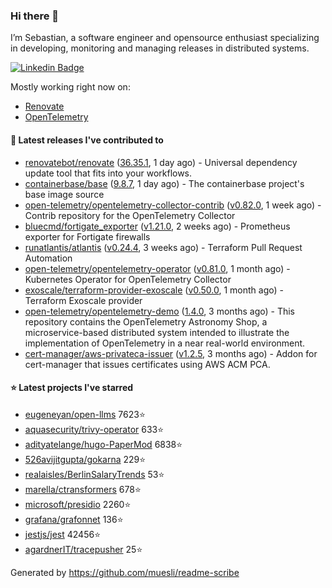 ### Hi there 👋

I’m Sebastian, a software engineer and opensource enthusiast specializing in developing, monitoring and managing releases in distributed systems.

[![Linkedin Badge](https://img.shields.io/badge/-LinkedIn-blue?style=flat&logo=Linkedin&logoColor=white&link=https://www.linkedin.com/in/sebastian-poxhofer/)](https://www.linkedin.com/in/sebastian-poxhofer/)

Mostly working right now on:
- [Renovate](https://github.com/renovatebot/renovate)
- [OpenTelemetry](https://github.com/open-telemetry)



#### 🚀 Latest releases I've contributed to

- [renovatebot/renovate](https://github.com/renovatebot/renovate) ([36.35.1](https://github.com/renovatebot/renovate/releases/tag/36.35.1), 1 day ago) - Universal dependency update tool that fits into your workflows.
- [containerbase/base](https://github.com/containerbase/base) ([9.8.7](https://github.com/containerbase/base/releases/tag/9.8.7), 1 day ago) - The containerbase project&#39;s base image source
- [open-telemetry/opentelemetry-collector-contrib](https://github.com/open-telemetry/opentelemetry-collector-contrib) ([v0.82.0](https://github.com/open-telemetry/opentelemetry-collector-contrib/releases/tag/v0.82.0), 1 week ago) - Contrib repository for the OpenTelemetry Collector
- [bluecmd/fortigate_exporter](https://github.com/bluecmd/fortigate_exporter) ([v1.21.0](https://github.com/bluecmd/fortigate_exporter/releases/tag/v1.21.0), 2 weeks ago) - Prometheus exporter for Fortigate firewalls
- [runatlantis/atlantis](https://github.com/runatlantis/atlantis) ([v0.24.4](https://github.com/runatlantis/atlantis/releases/tag/v0.24.4), 3 weeks ago) - Terraform Pull Request Automation
- [open-telemetry/opentelemetry-operator](https://github.com/open-telemetry/opentelemetry-operator) ([v0.81.0](https://github.com/open-telemetry/opentelemetry-operator/releases/tag/v0.81.0), 1 month ago) - Kubernetes Operator for OpenTelemetry Collector
- [exoscale/terraform-provider-exoscale](https://github.com/exoscale/terraform-provider-exoscale) ([v0.50.0](https://github.com/exoscale/terraform-provider-exoscale/releases/tag/v0.50.0), 1 month ago) - Terraform Exoscale provider
- [open-telemetry/opentelemetry-demo](https://github.com/open-telemetry/opentelemetry-demo) ([1.4.0](https://github.com/open-telemetry/opentelemetry-demo/releases/tag/1.4.0), 3 months ago) - This repository contains the OpenTelemetry Astronomy Shop, a microservice-based distributed system intended to illustrate the implementation of OpenTelemetry in a near real-world environment.
- [cert-manager/aws-privateca-issuer](https://github.com/cert-manager/aws-privateca-issuer) ([v1.2.5](https://github.com/cert-manager/aws-privateca-issuer/releases/tag/v1.2.5), 3 months ago) - Addon for cert-manager that issues certificates using AWS ACM PCA.

#### ⭐ Latest projects I've starred

- [eugeneyan/open-llms](https://github.com/eugeneyan/open-llms) 7623⭐
- [aquasecurity/trivy-operator](https://github.com/aquasecurity/trivy-operator) 633⭐
- [adityatelange/hugo-PaperMod](https://github.com/adityatelange/hugo-PaperMod) 6838⭐
- [526avijitgupta/gokarna](https://github.com/526avijitgupta/gokarna) 229⭐
- [realaisles/BerlinSalaryTrends](https://github.com/realaisles/BerlinSalaryTrends) 53⭐
- [marella/ctransformers](https://github.com/marella/ctransformers) 678⭐
- [microsoft/presidio](https://github.com/microsoft/presidio) 2260⭐
- [grafana/grafonnet](https://github.com/grafana/grafonnet) 136⭐
- [jestjs/jest](https://github.com/jestjs/jest) 42456⭐
- [agardnerIT/tracepusher](https://github.com/agardnerIT/tracepusher) 25⭐



Generated by https://github.com/muesli/readme-scribe
